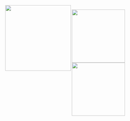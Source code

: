 
<a href="https://github.com/genie-ru">
  <img align="left" height="210px" src="https://github-profile-summary-cards.vercel.app/api/cards/profile-details?username=genie-ru&theme=react")
</a>
<p>
<a href="https://github.com/genie-ru">
  <img align="left" height="170px" src="https://github-readme-stats.vercel.app/api?username=genie-ru&count_private=true&show_icons=true&theme=react" />
</a>
<a href="https://github.com/genie-ru">
  <img align="left" height="170px" src="https://github-readme-stats.vercel.app/api/top-langs/?username=genie-ru&layout=compact&theme=react" />
</a>
</p>
